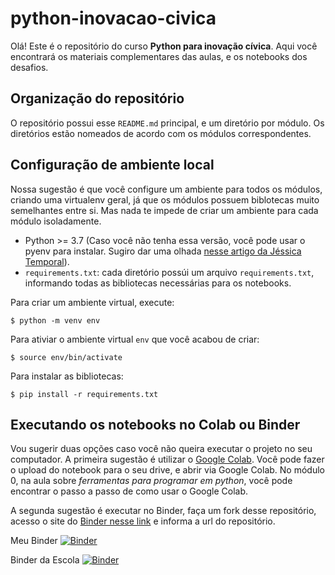 # python-inovacao-civica

Olá! Este é o repositório do curso **Python para inovação cívica**. Aqui você encontrará os materiais complementares das aulas, e os notebooks dos desafios.

## Organização do repositório

O repositório possui esse `README.md` principal, e um diretório por módulo. Os diretórios estão nomeados de acordo com os módulos correspondentes.

## Configuração de ambiente local

Nossa sugestão é que você configure um ambiente para todos os módulos, criando uma virtualenv geral, já que os módulos possuem biblotecas muito semelhantes entre si. Mas nada te impede de criar um ambiente para cada módulo isoladamente.  

* Python >= 3.7 (Caso você não tenha essa versão, você pode usar o pyenv para instalar. Sugiro dar uma olhada [nesse artigo da Jéssica Temporal](https://jtemporal.com/pyenv-inicio/)).
* `requirements.txt`: cada diretório possúi um arquivo `requirements.txt`, informando todas as bibliotecas necessárias para os notebooks.

Para criar um ambiente virtual, execute:
```
$ python -m venv env
```

Para ativiar o ambiente virtual `env` que você acabou de criar:
```
$ source env/bin/activate
```

Para instalar as bibliotecas:
```
$ pip install -r requirements.txt
```

## Executando os notebooks no Colab ou Binder

Vou sugerir duas opções caso você não queira executar o projeto no seu computador. A primeira sugestão é utilizar o [Google Colab](https://colab.research.google.com/). Você pode fazer o upload do notebook para o seu drive, e abrir via Google Colab. No módulo 0, na aula sobre *ferramentas para programar em python*, você pode encontrar o passo a passo de como usar o Google Colab.

A segunda sugestão é executar no Binder, faça um fork desse repositório, acesso o site do [Binder nesse link](https://mybinder.org) e informa a url do repositório. 

Meu Binder
[![Binder](https://mybinder.org/badge_logo.svg)](https://mybinder.org/v2/gh/murarosilva/python-inovacao-civica/HEAD)

Binder da Escola
[![Binder](https://mybinder.org/badge_logo.svg)](https://mybinder.org/v2/gh/escola-de-dados/python-inovacao-civica.git/HEAD)
